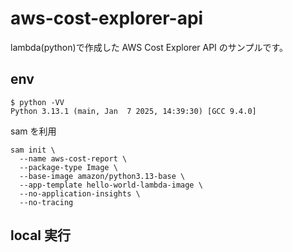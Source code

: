 # aws-cost-explorer-api

lambda(python)で作成した AWS Cost Explorer API のサンプルです。

## env

```
$ python -VV
Python 3.13.1 (main, Jan  7 2025, 14:39:30) [GCC 9.4.0]
```

sam を利用

```
sam init \
  --name aws-cost-report \
  --package-type Image \
  --base-image amazon/python3.13-base \
  --app-template hello-world-lambda-image \
  --no-application-insights \
  --no-tracing
```

## local 実行
